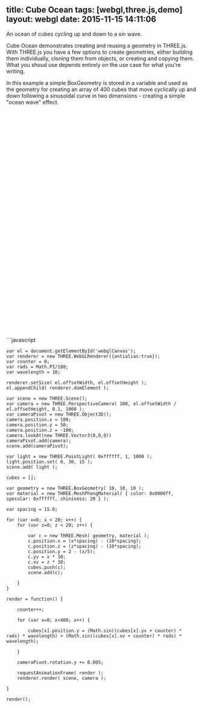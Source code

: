 title: Cube Ocean
tags: [webgl,three.js,demo]
layout: webgl
date: 2015-11-15 14:11:06
---
An ocean of cubes cycling up and down to a sin wave.

Cube Ocean demonstrates creating and reusing a geometry in THREE.js. With THREE.js you have a few options to create geometries, either building them individually, cloning them from objects, or creating and copying them. What you shoud use depends entirely on the use case for what you're writing.

In this example a simple BoxGeometry is stored in a variable and used as the geometry for creating an array of 400 cubes that move cyclically up and down following a sinusoidal curve in two dimensions - creating a simple "ocean wave" effect.
<!-- more -->
<div id="webglCanvas" style="width: 100%; height: 600px;"></div>
<script src="/code/cube-ocean/cube-ocean.js"></script>
```javascript

    var el = document.getElementById('webglCanvas');
    var renderer = new THREE.WebGLRenderer({antialias:true});
    var counter = 0;
    var rads = Math.PI/180;
    var wavelength = 10;

    renderer.setSize( el.offsetWidth, el.offsetHeight );
    el.appendChild( renderer.domElement );

    var scene = new THREE.Scene();
    var camera = new THREE.PerspectiveCamera( 100, el.offsetWidth / el.offsetHeight, 0.1, 1000 );
    var cameraPivot = new THREE.Object3D();
    camera.position.x = 100;
    camera.position.y = 50;
    camera.position.z = -100;
    camera.lookAt(new THREE.Vector3(0,0,0))
    cameraPivot.add(camera);
    scene.add(cameraPivot);

    var light = new THREE.PointLight( 0xffffff, 1, 1000 );
    light.position.set( 0, 30, 15 );
    scene.add( light );

    cubes = [];

    var geometry = new THREE.BoxGeometry( 10, 10, 10 );
    var material = new THREE.MeshPhongMaterial( { color: 0x0000ff, specular: 0xffffff, shininess: 20 } );

    var spacing = 15.0;

    for (var x=0; x < 20; x++) {
        for (var z=0; z < 20; z++) {

            var c = new THREE.Mesh( geometry, material );
            c.position.x = (x*spacing) - (10*spacing);
            c.position.z = (z*spacing) - (10*spacing);
            c.position.y = 2 - (x/5);
            c.yv = x * 30;
            c.xv = z * 30;
            cubes.push(c);
            scene.add(c);

        }
    }

    render = function() {

        counter++;

        for (var x=0; x<400; x++) {

            cubes[x].position.y = (Math.sin((cubes[x].yv + counter) * rads) * wavelength) + (Math.sin((cubes[x].xv + counter) * rads) * wavelength);

        }

        cameraPivot.rotation.y += 0.005;

        requestAnimationFrame( render );
        renderer.render( scene, camera );

    }

    render();


```